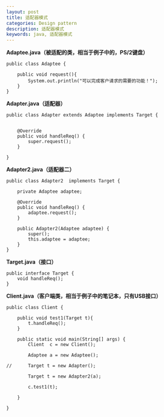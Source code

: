 ```yaml
---
layout: post
title: 适配器模式
categories: Design pattern
description: 适配器模式
keywords: java, 适配器模式
---
```


**Adaptee.java（被适配的类，相当于例子中的，PS/2键盘）**

    public class Adaptee {
    	
    	public void request(){
    		System.out.println("可以完成客户请求的需要的功能！");
    	}
    }


**Adapter.java（适配器）**

    public class Adapter extends Adaptee implements Target {
    	
    	
    	@Override
    	public void handleReq() {
    		super.request();
    	}
    	
    }


**Adapter2.java（适配器二）**

    public class Adapter2  implements Target {
    	
    	private Adaptee adaptee;
    	
    	@Override
    	public void handleReq() {
    		adaptee.request();
    	}
    
    	public Adapter2(Adaptee adaptee) {
    		super();
    		this.adaptee = adaptee;
    	}
    }


**Target.java（接口）**

    public interface Target {
    	void handleReq();
    }


**Client.java（客户端类，相当于例子中的笔记本，只有USB接口）**

    public class Client {
    	
    	public void test1(Target t){
    		t.handleReq();
    	}
    	
    	public static void main(String[] args) {
    		Client  c = new Client();
    		
    		Adaptee a = new Adaptee();
    		
    //		Target t = new Adapter();
    
    		Target t = new Adapter2(a);
    		
    		c.test1(t);
    		
    	}
    	
    }

